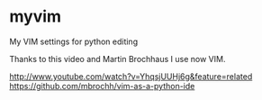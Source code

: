 myvim
=====

My VIM settings for python editing

Thanks to this video and Martin Brochhaus I use now VIM.

http://www.youtube.com/watch?v=YhqsjUUHj6g&feature=related
https://github.com/mbrochh/vim-as-a-python-ide
